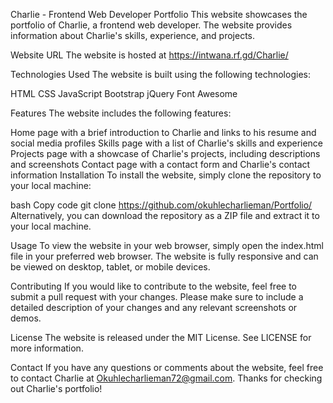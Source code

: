 Charlie - Frontend Web Developer Portfolio
This website showcases the portfolio of Charlie, a frontend web developer. The website provides information about Charlie's skills, experience, and projects.

Website URL
The website is hosted at https://intwana.rf.gd/Charlie/

Technologies Used
The website is built using the following technologies:

HTML
CSS
JavaScript
Bootstrap
jQuery
Font Awesome

Features
The website includes the following features:

Home page with a brief introduction to Charlie and links to his resume and social media profiles
Skills page with a list of Charlie's skills and experience
Projects page with a showcase of Charlie's projects, including descriptions and screenshots
Contact page with a contact form and Charlie's contact information
Installation
To install the website, simply clone the repository to your local machine:

bash
Copy code
git clone https://github.com/okuhlecharlieman/Portfolio/
Alternatively, you can download the repository as a ZIP file and extract it to your local machine.

Usage
To view the website in your web browser, simply open the index.html file in your preferred web browser. The website is fully responsive and can be viewed on desktop, tablet, or mobile devices.

Contributing
If you would like to contribute to the website, feel free to submit a pull request with your changes. Please make sure to include a detailed description of your changes and any relevant screenshots or demos.

License
The website is released under the MIT License. See LICENSE for more information.

Contact
If you have any questions or comments about the website, feel free to contact Charlie at Okuhlecharlieman72@gmail.com. Thanks for checking out Charlie's portfolio!
